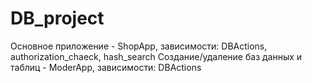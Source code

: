 # DB_project
Основное приложение - ShopApp, зависимости: DBActions, authorization_chaeck, hash_search
Создание/удаление баз данных и таблиц - ModerApp, зависимости: DBActions
